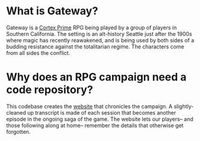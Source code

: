 # What is Gateway?

Gateway is a [Cortex Prime][cprime] RPG being played by a group of players in Southern California. The setting is an alt-history Seattle just after the 1900s where magic has recently reawakened, and is being used by both sides of a budding resistance against the totalitarian regime. The characters come from all sides the conflict.

# Why does an RPG campaign need a code repository?

This codebase creates the [website][site] that chronicles the campaign. A slightly-cleaned up transcript is made of each session that becomes another episode in the ongoing saga of the game. The website lets our players– and those following along at home– remember the details that otherwise get forgotten.

[site]: http://gateway.thestorysofar.link
[cprime]: https://www.kickstarter.com/projects/530352392/cortex-prime-a-multi-genre-modular-roleplaying-gam
